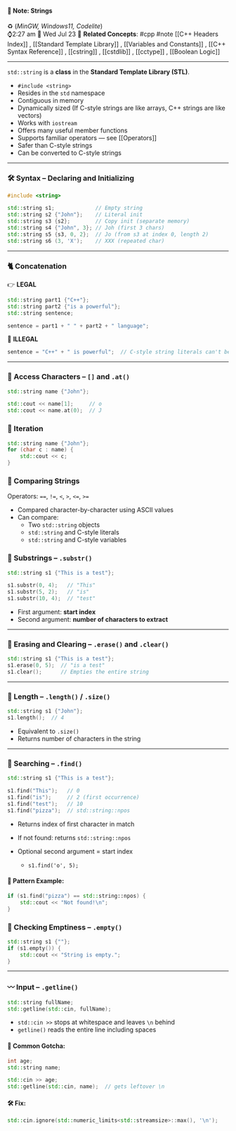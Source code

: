 #### 📝 Note: Strings
 ♻️ (*MinGW, Windows11, Codelite*)   
 ⌚2:27 am  📆 Wed Jul 23
 🔗 **Related Concepts**: #cpp #note [[C++ Headers Index]] ,
 [[Standard Template Library]] , [[Variables and Constants]] , [[C++ Syntax Reference]] , [[cstring]] , [[cstdlib]] , [[cctype]] , [[Boolean Logic]]
___

`std::string` is a **class** in the **Standard Template Library (STL)**.

- `#include <string>`
- Resides in the `std` namespace
- Contiguous in memory
- Dynamically sized (If C-style strings are like arrays, C++ strings are like vectors)
- Works with `iostream`
- Offers many useful member functions
- Supports familiar operators — see [[Operators]]
- Safer than C-style strings
- Can be converted to C-style strings

---
### 🛠 Syntax – Declaring and Initializing

```cpp
#include <string>

std::string s1;             // Empty string
std::string s2 {"John"};    // Literal init
std::string s3 {s2};        // Copy init (separate memory)
std::string s4 {"John", 3}; // Joh (first 3 chars)
std::string s5 {s3, 0, 2};  // Jo (from s3 at index 0, length 2)
std::string s6 (3, 'X');    // XXX (repeated char)
```

---
### 🐈 Concatenation

👉 **LEGAL**
```cpp
std::string part1 {"C++"};
std::string part2 {"is a powerful"};
std::string sentence;

sentence = part1 + " " + part2 + " language";
```

🛑 **ILLEGAL**
```cpp
sentence = "C++" + " is powerful";  // C-style string literals can't be added
```

---

### 🔡 Access Characters – `[]` and `.at()`

```cpp
std::string name {"John"};

std::cout << name[1];     // o
std::cout << name.at(0);  // J
```

### 🧵 Iteration

```cpp
std::string name {"John"};
for (char c : name) {
    std::cout << c;
}
```

### 📓 Comparing Strings

Operators: `==`, `!=`, `<`, `>`, `<=`, `>=`

- Compared character-by-character using ASCII values
- Can compare:
    - Two `std::string` objects
    - `std::string` and C-style literals
    - `std::string` and C-style variables

### 🔁 Substrings – `.substr()`

```cpp
std::string s1 {"This is a test"};

s1.substr(0, 4);   // "This"
s1.substr(5, 2);   // "is"
s1.substr(10, 4);  // "test"
```

- First argument: **start index**
- Second argument: **number of characters to extract**

---
### 🚿 Erasing and Clearing – `.erase()` and `.clear()`

```cpp
std::string s1 {"This is a test"};
s1.erase(0, 5);  // "is a test"
s1.clear();      // Empties the entire string
```

---
### 📏 Length – `.length()` / `.size()`

```cpp
std::string s1 {"John"};
s1.length();  // 4
```

- Equivalent to `.size()`
- Returns number of characters in the string

---
### 📍 Searching – `.find()`

```cpp
std::string s1 {"This is a test"};

s1.find("This");   // 0
s1.find("is");     // 2 (first occurrence)
s1.find("test");   // 10
s1.find("pizza");  // std::string::npos
```

- Returns index of first character in match

- If not found: returns `std::string::npos`  
- Optional second argument = start index
    - `s1.find('o', 5);`
#### 🔁 Pattern Example:

```cpp
if (s1.find("pizza") == std::string::npos) {
    std::cout << "Not found!\n";
}
```

### 🧪 Checking Emptiness – `.empty()`

```cpp
std::string s1 {""};
if (s1.empty()) {
    std::cout << "String is empty.";
}
```

---

### 〰 Input – `.getline()`

```cpp
std::string fullName;
std::getline(std::cin, fullName);
```

- `std::cin >>` stops at whitespace and leaves `\n` behind
- `getline()` reads the entire line including spaces

#### 😬 Common Gotcha:

```cpp
int age;
std::string name;

std::cin >> age;
std::getline(std::cin, name);  // gets leftover \n
```

#### 🛠 Fix:

```cpp
std::cin.ignore(std::numeric_limits<std::streamsize>::max(), '\n');
```